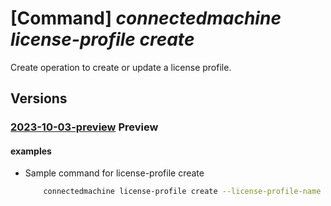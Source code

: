 # [Command] _connectedmachine license-profile create_

Create operation to create or update a license profile.

## Versions

### [2023-10-03-preview](/Resources/mgmt-plane/L3N1YnNjcmlwdGlvbnMve30vcmVzb3VyY2Vncm91cHMve30vcHJvdmlkZXJzL21pY3Jvc29mdC5oeWJyaWRjb21wdXRlL21hY2hpbmVzL3t9L2xpY2Vuc2Vwcm9maWxlcy97fQ==/2023-10-03-preview.xml) **Preview**

<!-- mgmt-plane /subscriptions/{}/resourcegroups/{}/providers/microsoft.hybridcompute/machines/{}/licenseprofiles/{} 2023-10-03-preview -->

#### examples

- Sample command for license-profile create
    ```bash
        connectedmachine license-profile create --license-profile-name "myLicenseProfileName" --resource-group "myResourceGroup" --subscription "mySubscription" --machine-name "myMachine" --license-profile-name "default" --location "eastus2euap" --software-assurance-customer true --assigned-license "myLicenseId" --subscription-status "Enabled" --product-features [{"name":"HotPatching","subscriptionStatus":"Enabled"}]  --product-type "WindowsServer"
    ```
